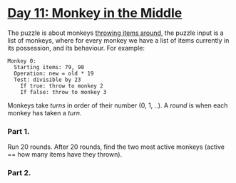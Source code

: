 # [Day 11: Monkey in the Middle](https://adventofcode.com/2022/day/11)

The puzzle is about monkeys [throwing items around](https://en.wikipedia.org/wiki/Keep_away),
the puzzle input is a list of monkeys, where for every monkey we have a list of
items currently in its possession, and its behaviour. For example:

```
Monkey 0:
  Starting items: 79, 98
  Operation: new = old * 19
  Test: divisible by 23
    If true: throw to monkey 2
    If false: throw to monkey 3
```

Monkeys take _turns_ in order of their number (0, 1, ..). A _round_ is when each monkey
has taken a _turn_.

### Part 1.

Run 20 rounds. After 20 rounds, find the two most active monkeys (active ==
how many items have they thrown).

### Part 2.

